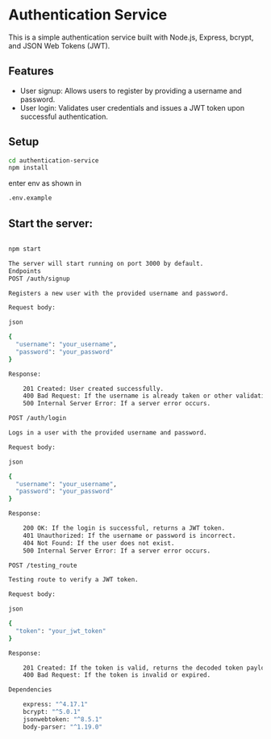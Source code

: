 # Authentication Service

This is a simple authentication service built with Node.js, Express, bcrypt, and JSON Web Tokens (JWT).

## Features

- User signup: Allows users to register by providing a username and password.
- User login: Validates user credentials and issues a JWT token upon successful authentication.

## Setup

```bash
cd authentication-service
npm install
```

enter env as shown in

```bash
.env.example
```

## Start the server:

```bash

npm start

The server will start running on port 3000 by default.
Endpoints
POST /auth/signup

Registers a new user with the provided username and password.

Request body:

json

{
  "username": "your_username",
  "password": "your_password"
}

Response:

    201 Created: User created successfully.
    400 Bad Request: If the username is already taken or other validation errors occur.
    500 Internal Server Error: If a server error occurs.

POST /auth/login

Logs in a user with the provided username and password.

Request body:

json

{
  "username": "your_username",
  "password": "your_password"
}

Response:

    200 OK: If the login is successful, returns a JWT token.
    401 Unauthorized: If the username or password is incorrect.
    404 Not Found: If the user does not exist.
    500 Internal Server Error: If a server error occurs.

POST /testing_route

Testing route to verify a JWT token.

Request body:

json

{
  "token": "your_jwt_token"
}

Response:

    201 Created: If the token is valid, returns the decoded token payload.
    400 Bad Request: If the token is invalid or expired.

Dependencies

    express: "^4.17.1"
    bcrypt: "^5.0.1"
    jsonwebtoken: "^8.5.1"
    body-parser: "^1.19.0"
```
